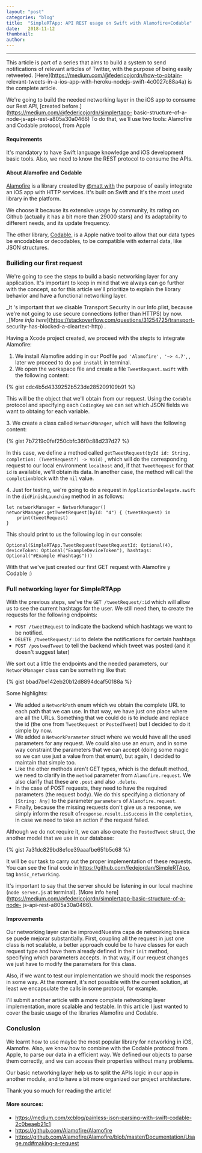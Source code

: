 ```yaml
---
layout:	"post"
categories:	"blog"
title:	"SimpleRTApp: API REST usage on Swift with Alamofire+Codable"
date:	2018-11-12
thumbnail:	
author:	
---
```


* * *

This article is part of a series that aims to build a system to send
notifications of relevant articles of Twitter, with the purpose of being
easily retweeted. [Here](https://medium.com/@federicojordn/how-to-obtain-
relevant-tweets-in-a-ios-app-with-heroku-nodejs-swift-4c0027c88a4a) is the
complete article.

We're going to build the needed networking layer in the iOS app to consume our
Rest API, [created before.](https://medium.com/@federicojordn/simplertapp-
basic-structure-of-a-node-js-api-rest-a805a30a0466) To do that, we'll use two
tools: Alamofire and Codable protocol, from Apple

#### Requirements

It's mandatory to have Swift language knowledge and iOS development basic
tools. Also, we need to know the REST protocol to consume the APIs.

#### About Alamofire and Codable

[Alamofire](https://github.com/Alamofire/Alamofire) is a library created by
[@matt with](https://twitter.com/mattt) the purpose of easily integrate an iOS
app with HTTP services. It's built on Swift and it's the most used library in
the platform.

We choose it because its extensive usage by community, its rating on Github
(actually it has a bit more than 29000 stars) and its adaptability to
different needs, and its update frequency.

The other library,
[Codable,](https://developer.apple.com/documentation/swift/codable) is a Apple
native tool to allow that our data types be encodables or decodables, to be
compatible with external data, like JSON structures.

### Builiding our first request

We're going to see the steps to build a basic networking layer for any
application. It's important to keep in mind that we always can go further with
the concept, so for this article we'll prioritize to explain the library
behavior and have a functional networking layer.

 _It 's important that we disable Transport Security in our Info.plist,
because we're not going to use secure connections (other than HTTPS) by now.
_[_More info here_](https://stackoverflow.com/questions/31254725/transport-
security-has-blocked-a-cleartext-http) _._

Having a Xcode project created, we proceed with the stepts to integrate
Alamofire:

  1. We install Alamofire adding in our Podfile `pod 'Alamofire', '~> 4.7'`, , later we proceed to do `pod install` in terminal.
  2. We open the workspace file and create a file `TweetRequest.swift` with the following content:

{% gist cdc4b5d4339252b523de285209109b91 %}

This will be the object that we'll obtain from our request. Using the
`Codable` protocol and specifying each `CodingKey` we can set which JSON
fields we want to obtaing for each variable.

3\. We create a class called `NetworkManager`, which will have the following
content:

{% gist 7b7219c0fef250cbfc36f0c88d237d27 %}

In this case, we define a method called `getTweetRequest(byId id: String,
completion: (TweetRequest?) -> Void)` , which will do the corresponding
request to our local environment `localhost` and, if that `TweetRequest` for
that `id` is available, we'll obtain its data. In another case, the method
will call the `completion`block with the `nil` value.

4\. Just for testing, we're going to do a request in
`ApplicationDelegate.swift` in the `didFinishLaunching` method in as follows:

    
    
    let networkManager = NetworkManager()  
    networkManager.getTweetRequest(byId: "4") { (tweetRequest) in  
        print(tweetRequest)  
    }

This should print to us the following log in our console:

    
    
    Optional(SimpleRTApp.TweetRequest(tweetRequestId: Optional(4), deviceToken: Optional("ExampleDeviceToken"), hashtags: Optional("#Example #hashtags")))

With that we've just created our first GET request with Alamofire y Codable :)

### Full networking layer for SimpleRTApp

With the previous steps, we've the `GET /tweetRequest/:id` which will allow us
to see the current hashtags for the user. We still need then, to create the
requests for the following endpoints:

  * `POST /tweetRequest` to indicate the backend which hashtags we want to be notified.
  * `DELETE /tweetRequest/:id` to delete the notifications for certain hashtags
  * `POST /postwedTweet` to tell the backend which tweet was posted (and it doesn't suggest later)

We sort out a little the endpoints and the needed parameters, our
`NetworkManager` class can be something like that:

{% gist bbad7be142eb20b12d8894dcaf50188a %}

Some highlights:

  * We added a `NetworkPath` enum which we obtain the complete URL to each path that we can use. In that way, we have just one place where are all the URLs. Something that we could do is to include and replace the id (the one from `TweetRequest` or `PostedTweet`) but I decided to do it simple by now.
  * We added a `NetworkParameter` struct where we would have all the used parameters for any request. We could also use an enum, and in some way constraint the parameters that we can accept (doing some magic so we can use just a value from that enum), but again, I decided to maintain that simple too.
  * Like the other methods aren't GET types, which is the default method, we need to clarify in the `method` parameter from `Alamofire.request`. We also clarify that these are `.post` and also `.delete`.
  * In the case of POST requests, they need to have the required parameters (the request body). We do this specifying a dictionary of `[String: Any]` to the parameter `parameters` of `Alamofire.request`.
  * Finally, because the missing requests don't give us a response, we simply inform the result of`response.result.isSuccess` in the `completion`, in case we need to take an action if the request failed.

Although we do not require it, we can also create the `PostedTweet` struct,
the another model that we use in our database:

{% gist 7a31dc829bd8e1ce39aaafbe651b5c68 %}

It will be our task to carry out the proper implementation of these requests.
You can see the final code in <https://github.com/fedejordan/SimpleRTApp>, tag
`basic_networking`.

It's important to say that the server should be listening in our local machine
(`node server.js` at terminal). [More info
here](https://medium.com/@federicojordn/simplertapp-basic-structure-of-a-node-
js-api-rest-a805a30a0466).

#### Improvements

Our networking layer can be improvedNuestra capa de networking basica se puede
mejorar substantially. First, coupling all the request in just one class is
not scalable, a better approach could be to have classes for each request type
and have them already defined in their `init` method, specifying which
parameters accepts. In that way, if our request changes we just have to modify
the parameters for this class.

Also, if we want to test our implementation we should mock the responses in
some way. At the moment, it's not possible with the current solution, at least
we encapsulate the calls in some protocol, for example.

I'll submit another article with a more complete networking layer
implementation, more scalable and testable. In this article I just wanted to
cover the basic usage of the libraries Alamofire and Codable.

### Conclusion

We learnt how to use maybe the most popular library for networking in iOS,
Alamofre. Also, we know how to combine with the Codable protocol from Apple,
to parse our data in a efficient way. We defined our objects to parse them
correctly, and we can access their properties without many problems.

Our basic networking layer help us to split the APIs logic in our app in
another module, and to have a bit more organized our project architecture.

Thank you so much for reading the article!

#### More sources:

  * <https://medium.com/xcblog/painless-json-parsing-with-swift-codable-2c0beaeb21c1>
  * <https://github.com/Alamofire/Alamofire>
  * <https://github.com/Alamofire/Alamofire/blob/master/Documentation/Usage.md#making-a-request>


